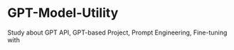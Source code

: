# GPT-Model-Utility
Study about GPT API, GPT-based Project, Prompt Engineering, Fine-tuning with <Developing Apps with GPT-4 and GhatGPT>
